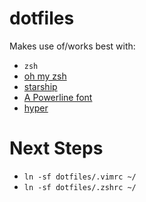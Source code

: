 # dotfiles

Makes use of/works best with:
* `zsh`
* [oh my zsh](https://github.com/ohmyzsh/ohmyzsh)
* [starship](https://starship.rs/)
* [A Powerline font](https://github.com/tonsky/FiraCode)
* [hyper](https://github.com/zeit/hyper)

# Next Steps

- `ln -sf dotfiles/.vimrc ~/`
- `ln -sf dotfiles/.zshrc ~/`
